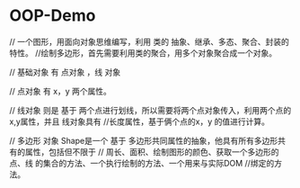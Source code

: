 # OOP-Demo

// 一个图形，用面向对象思维编写，利用 类的  抽象、继承、多态、聚合、封装的特性。
//绘制多边形，首先需要利用类的聚合，用多个对象聚合成一个对象。

// 基础对象 有 点对象 ，线 对象 

// 点对象 有 x，y 两个属性。

// 线对象 则是 基于 两个点进行划线，所以需要将两个点对象传入，利用两个点的x,y属性，并且 线对象具有
//长度属性，基于俩个点的x，y 的值进行计算。

// 多边形 对象 Shape是一个 基于 多边形共同属性的抽象，他具有所有多边形共有的属性，包括但不限于 
// 周长、面积、绘制图形的颜色、获取一个多边形的 点、线 的集合的方法、一个执行绘制的方法、一个用来与实际DOM 
//绑定的方法。
